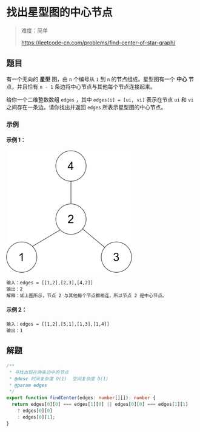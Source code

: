 # 找出星型图的中心节点

> 难度：简单
>
> https://leetcode-cn.com/problems/find-center-of-star-graph/

## 题目

有一个无向的 **星型** 图，由 `n` 个编号从 `1` 到 `n` 的节点组成。星型图有一个 **中心** 节点，并且恰有 `n - 1` 条边将中心节点与其他每个节点连接起来。

给你一个二维整数数组 `edges` ，其中 `edges[i] = [ui, vi]` 表示在节点 `ui` 和 `vi` 之间存在一条边。请你找出并返回 `edges` 所表示星型图的中心节点。

### 示例

#### 示例 1：

![find-center-of-star-graph.png](../../assets/images/find-center-of-star-graph.png)

```
输入：edges = [[1,2],[2,3],[4,2]]
输出：2
解释：如上图所示，节点 2 与其他每个节点都相连，所以节点 2 是中心节点。
```

#### 示例 2：

```
输入：edges = [[1,2],[5,1],[1,3],[1,4]]
输出：1
```

## 解题

```typescript
/**
 * 寻找出现在两条边中的节点
 * @desc 时间复杂度 O(1)  空间复杂度 O(1)
 * @param edges
 */
export function findCenter(edges: number[][]): number {
  return edges[0][0] === edges[1][0] || edges[0][0] === edges[1][1]
    ? edges[0][0]
    : edges[0][1];
}
```
